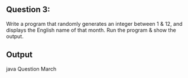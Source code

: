 ## Question 3:
Write a program that randomly generates an integer between 1 & 12, and 
displays the English name of that month. Run the program & show the 
output.
## Output
java Question
March
